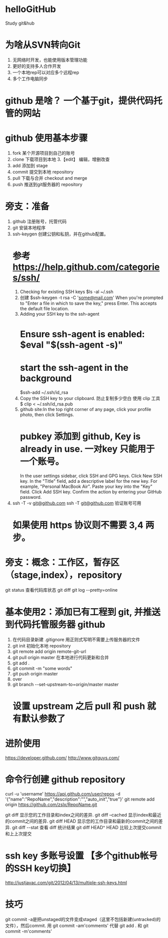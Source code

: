 # helloGitHub
Study git&hub

# 为啥从SVN转向Git
1. 无网络时开发，也能使用版本管理功能
2. 更好的支持多人合作开发
3. 一个本地rep可以对应多个远程rep
4. 多个工作电脑同步

# github 是啥？ 一个基于git，提供代码托管的网站

# github 使用基本步骤
1. fork   某个开源项目到自己的账号
2. clone  下载项目到本地
3.【edit】 编辑，增删改查
4. add    添加到 stage
5. commit 提交到本地 repository
6. pull   下载与合并 checkout and merge
7. push  推送到git服务器的 repository

# 旁支：准备
1. github 注册账号，托管代码
2. git    安装本地程序
3. ssh-keygen 创建公钥和私钥，并在github配置。
   # 参考 https://help.github.com/categories/ssh/
   1) Checking for existing SSH keys
      $ls -al ~/.ssh
   2) 创建 $ssh-keygen -t rsa -C 'some@mail.com'
      When you're prompted to "Enter a file in which to save the key," press Enter. This accepts the default file location.
   3) Adding your SSH key to the ssh-agent
      # Ensure ssh-agent is enabled: $eval "$(ssh-agent -s)"
      # start the ssh-agent in the background
      $ssh-add ~/.ssh/id_rsa
   4) Copy the SSH key to your clipboard. 防止复制多少空白 使用 clip 工具
      $ clip < ~/.ssh/id_rsa.pub
   5) github site:In the top right corner of any page, click your profile photo, then click Settings.
      # pubkey 添加到 github, Key is already in use. 一对key 只能用于一个账号。
      In the user settings sidebar, click SSH and GPG keys.
      Click New SSH key.
      In the "Title" field, add a descriptive label for the new key. For example, "Personal MacBook Air".
      Paste your key into the "Key" field.
      Click Add SSH key.
      Confirm the action by entering your GitHub password.
4. ssh -T -v git@github.com
   ssh -T git@github.com
   验证账号可用
   # 如果使用 https 协议则不需要 3,4 两步。

# 旁支：概念：工作区，暂存区（stage,index），repository
git status  查看代码库状态
git diff
git log --pretty=online

# 基本使用2：添加已有工程到 git, 并推送到代码托管服务器 github
1. 在代码目录新建 .gitignore 用正则式写明不需要上传服务器的文件
2. git init  初始化本地 repository
3. git remote add origin remote-git-url
4. git pull origin master 在本地进行代码更新和合并
5. git add .
6. git commit -m "some words"
7. git push origin master
8. over
9. git branch --set-upstream-to=origin/master master
   # 设置 upstream 之后 pull 和 push 就有默认参数了

# 进阶使用
https://developer.github.com/
http://www.gitguys.com/

# 命令行创建 github repository
curl -u 'username' https://api.github.com/user/repos -d '{"name":"RepoName","description":"","auto_init","true"}'
git remote add origin https://github.com/zslx/RepoName.git

git diff   显示您的工作目录和index之间的差异.
git diff –cached   显示index和最近的commit之间的差异.
git diff HEAD   显示您的工作目录和最新的commit之间的差异.
git diff --stat  查看 diff 统计结果 
git diff HEAD^ HEAD   比较上次提交commit和上上次提交

# ssh key 多账号设置 【多个github帐号的SSH key切换】
http://justjavac.com/git/2012/04/13/multiple-ssh-keys.html

# 技巧
git commit -a是把unstaged的文件变成staged（这里不包括新建(untracked)的文件），然后commit.
用 git commit -am'comments' 代替 git add . 和 git commit -m'comments'
